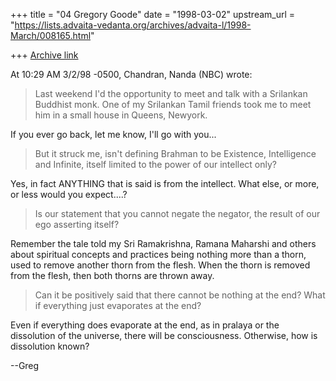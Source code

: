 +++
title = "04 Gregory Goode"
date = "1998-03-02"
upstream_url = "https://lists.advaita-vedanta.org/archives/advaita-l/1998-March/008165.html"

+++
[Archive link](https://lists.advaita-vedanta.org/archives/advaita-l/1998-March/008165.html)

At 10:29 AM 3/2/98 -0500, Chandran, Nanda (NBC) wrote:
>Last weekend I'd the opportunity to meet and talk with a Srilankan
>Buddhist monk. One of my Srilankan Tamil friends took me to meet him in
>a small house in Queens, Newyork.

If you ever go back, let me know, I'll go with you...

>But it struck me, isn't defining Brahman to be Existence, Intelligence
>and Infinite, itself limited to the power of our intellect only?

Yes, in fact ANYTHING that is said is from the intellect.  What else, or
more, or less would you expect....?

>Is our
>statement that you cannot negate the negator, the result of our ego
>asserting itself?

Remember the tale told my Sri Ramakrishna, Ramana Maharshi and others about
spiritual concepts and practices being nothing more than a thorn, used to
remove another thorn from the flesh.  When the thorn is removed from the
flesh, then both thorns are thrown away.

>Can it be positively said that there cannot be nothing
>at the end?  What if everything just evaporates at the end?

Even if everything does evaporate at the end, as in pralaya or the
dissolution of the universe, there will be consciousness.  Otherwise, how
is dissolution known?

--Greg


